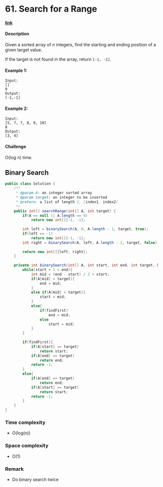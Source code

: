 # 61. Search for a Range

#### [link](https://www.lintcode.com/problem/search-for-a-range/description)

#### Description
Given a sorted array of *n* integers, find the starting and ending position of a given target value.

If the target is not found in the array, return `[-1, -1]`.

#### Example 1:
```
Input:
[]
9
Output:
[-1,-1]
```
#### Example 2:
```
Input:
[5, 7, 7, 8, 8, 10]
8
Output:
[3, 4]
```

#### Challenge
O(log n) time.

## Binary Search
```java
public class Solution {
    /**
     * @param A: an integer sorted array
     * @param target: an integer to be inserted
     * @return: a list of length 2, [index1, index2]
     */
    public int[] searchRange(int[] A, int target) {
        if(A == null || A.length == 0)
            return new int[]{-1, -1};
            
        int left = binarySearch(A, 0, A.length - 1, target, true);
        if(left == -1)
            return new int[]{-1, -1};
        int right = binarySearch(A, left, A.length - 1, target, false);
        
        return new int[]{left, right};
    }
    
    private int binarySearch(int[] A, int start, int end, int target, boolean findFirst){
        while(start + 1 < end){
            int mid = (end - start) / 2 + start;
            if(A[mid] > target){
                end = mid;   
            }
            else if(A[mid] < target){
                start = mid;
            }
            else{
                if(findFirst)
                    end = mid;
                else
                    start = mid;
            }
        }
        
        if(findFirst){
            if(A[start] == target)
                return start;
            if(A[end] == target)
                return end;
            return -1;
        }
        else{
            if(A[end] == target)
                return end;
            if(A[start] == target)
                return start;
            return -1;
        }
    }
}
```
### Time complexity
* O(log(n))
### Space complexity
* O(1)
### Remark
* Do binary search twice